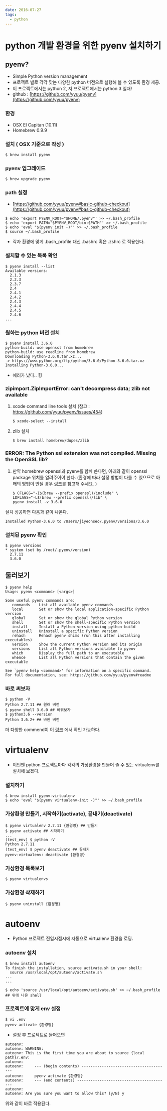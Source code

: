 ```yaml
---
date: 2016-07-27
tags: 
  - python
---
```


# python 개발 환경을 위한 pyenv 설치하기 

## pyenv?

- Simple Python version management
- 프로젝트 별로 각각 맞는 다양한 python 버전으로 실행해 볼 수 있도록 환경 제공.
- 이 프로젝트에서는 python 2, 저 프로젝트에서는 python 3 일때!
- github : [https://github.com/yyuu/pyenv](https://github.com/yyuu/pyenv)

### 환경
- OSX El Capitan (10.11)
- Homebrew 0.9.9

### 설치 ( OSX 기준으로 작성 )

```
$ brew install pyenv
```

### pyenv 업그레이드
```
$ brew upgrade pyenv
```

### path 설정
- [https://github.com/yyuu/pyenv#basic-github-checkout](https://github.com/yyuu/pyenv#basic-github-checkout)

```
$ echo 'export PYENV_ROOT="$HOME/.pyenv"' >> ~/.bash_profile
$ echo 'export PATH="$PYENV_ROOT/bin:$PATH"' >> ~/.bash_profile
$ echo 'eval "$(pyenv init -)"' >> ~/.bash_profile
$ source ~/.bash_profile
```

- 각자 환경에 맞게 .bash_profile 대신 .bashrc 혹은 .zshrc 로 적용한다.

### 설치할 수 있는 목록 확인
```
$ pyenv install --list
Available versions:
  2.1.3
  2.2.3
  2.3.7
  2.4
  2.4.1
  2.4.2
  2.4.3
  2.4.4
  2.4.5
  2.4.6
...
```

### 원하는 python 버전 설치

```
$ pyenv install 3.6.0
python-build: use openssl from homebrew
python-build: use readline from homebrew
Downloading Python-3.6.0.tar.xz...
-> https://www.python.org/ftp/python/3.6.0/Python-3.6.0.tar.xz
Installing Python-3.6.0...
```

- 에러가 났다.. 힝

### zipimport.ZipImportError: can't decompress data; zlib not available

  1. xcode command line tools 설치 (참고 : https://github.com/yyuu/pyenv/issues/454)
      ```
      $ xcode-select --install
      ```
  2. zlib 설치
      ```
      $ brew install homebrew/dupes/zlib
      ```

### ERROR: The Python ssl extension was not compiled. Missing the OpenSSL lib?

  1. 만약 homebrew openssl과 pyenv를 함께 쓴다면, 아래와 같이 openssl package 위치를 알려주어야 한다. (환경에 따라 설정 방법이 다를 수 있으므로 아래의 방법이 안될 경우 [링크](https://github.com/pyenv/pyenv/wiki/Common-build-problems#error-the-python-ssl-extension-was-not-compiled-missing-the-openssl-lib)를 참고해 주세요. )
      ```
      $ CFLAGS="-I$(brew --prefix openssl)/include" \
      LDFLAGS="-L$(brew --prefix openssl)/lib" \
      pyenv install -v 3.6.0
      ```


설치 성공하면 다음과 같이 나온다.

```
Installed Python-3.6.0 to /Users/jiyeonseo/.pyenv/versions/3.6.0
```

### 설치된 pyenv 확인
```
$ pyenv versions
* system (set by /root/.pyenv/version)
  2.7.11
  3.6.0
```

## 둘러보기

```
$ pyenv help
Usage: pyenv <command> [<args>]

Some useful pyenv commands are:
   commands    List all available pyenv commands
   local       Set or show the local application-specific Python version
   global      Set or show the global Python version
   shell       Set or show the shell-specific Python version
   install     Install a Python version using python-build
   uninstall   Uninstall a specific Python version
   rehash      Rehash pyenv shims (run this after installing executables)
   version     Show the current Python version and its origin
   versions    List all Python versions available to pyenv
   which       Display the full path to an executable
   whence      List all Python versions that contain the given executable

See `pyenv help <command>' for information on a specific command.
For full documentation, see: https://github.com/yyuu/pyenv#readme
```

### 바로 써보자

```
$ python -V
Python 2.7.11 ## 원래 버전
$ pyenv shell 3.6.0 ## 바꿔보자
$ python3.6 --version
Python 3.6.2+ ## 바뀐 버전
```

더 다양한 commend이 이 [링크](https://github.com/pyenv/pyenv/blob/master/COMMANDS.md#pyenv-commands) 에서 확인 가능하다. 

# virtualenv
- 이번엔 python 프로젝트마다 각각의 가상환경을 만들어 줄 수 있는 virtualenv를 설치해 보겠다.

### 설치하기
```
$ brew install pyenv-virtualenv
$ echo 'eval "$(pyenv virtualenv-init -)"' >> ~/.bash_profile
```

### 가상환경 만들기, 시작하기(activate), 끝내기(deactivate)
```
$ pyenv virtualenv 2.7.11 {환경명} ## 만들기
$ pyenv activate ## 시작하기
...
(test_env) $ python -V
Python 2.7.11
(test_env) $ pyenv deactivate ## 끝내기
pyenv-virtualenv: deactivate {환경명}
```

### 가상환경 목록보기
```
$ pyenv virtualenvs
```

### 가상환경 삭제하기
```
$ pyenv uninstall {환경명}
```

# autoenv
- Python 프로젝트 진입시점시에 자동으로 virtualenv 환경을 로딩.

### autoenv 설치
```
$ brew install autoenv
To finish the installation, source activate.sh in your shell:
  source /usr/local/opt/autoenv/activate.sh
...
...

$ echo 'source /usr/local/opt/autoenv/activate.sh' >> ~/.bash_profile ## 위에 나온 shell
```

### 프로젝트에 맞게 env 설정
```
$ vi .env
pyenv activate {환경명}
```

- 설정 후 프로젝트로 들어오면

```
autoenv:
autoenv: WARNING:
autoenv: This is the first time you are about to source {local path}/.env:
autoenv:
autoenv:     --- (begin contents) ---------------------------------------
autoenv:     pyenv activate {환경명}
autoenv:     --- (end contents) -----------------------------------------
autoenv:
autoenv: Are you sure you want to allow this? (y/N) y
```

위와 같이 바로 적용된다.
